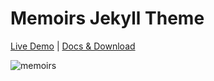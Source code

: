 # Memoirs Jekyll Theme

[Live Demo](https://memoirs.muhd.tk/) | [Docs & Download](https://tagbit.tk/)

![memoirs](assets/images/memoirs.jpg)
